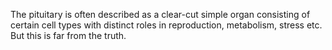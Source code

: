 The pituitary is often described as a clear-cut simple organ consisting of certain cell types with distinct roles in reproduction, metabolism, stress etc. But this is far from the truth.
